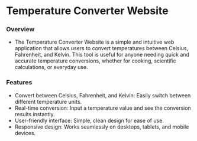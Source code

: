 # Temperature Converter Website
### Overview

- The Temperature Converter Website is a simple and intuitive web application that allows users to convert temperatures between Celsius, Fahrenheit, and Kelvin. This tool is useful for anyone needing quick and accurate temperature conversions, whether for cooking, scientific calculations, or everyday use.

### Features
- Convert between Celsius, Fahrenheit, and Kelvin: Easily switch between different temperature units.
- Real-time conversion: Input a temperature value and see the conversion results instantly.
- User-friendly interface: Simple, clean design for ease of use.
- Responsive design: Works seamlessly on desktops, tablets, and mobile devices.